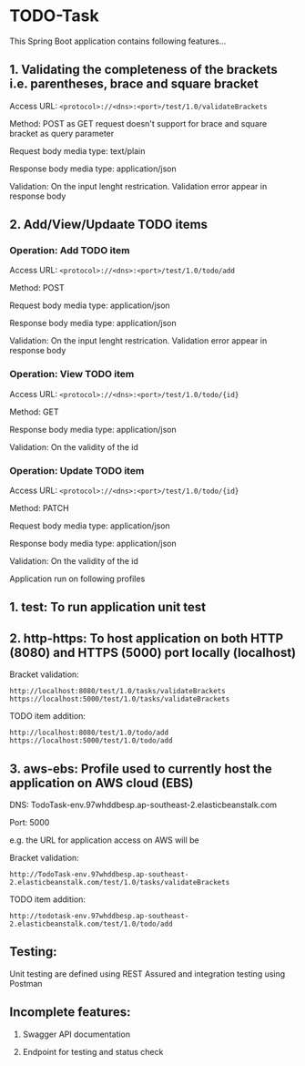 # TODO-Task

This Spring Boot application contains following features...

## 1. Validating the completeness of the brackets i.e. parentheses, brace and square bracket

Access URL: 
```<protocol>://<dns>:<port>/test/1.0/validateBrackets```
   
Method: POST as GET request doesn't support for brace and square bracket as query parameter

Request body media type: text/plain

Response body media type: application/json

Validation: On the input lenght restrication. Validation error appear in response body

## 2. Add/View/Updaate TODO items

### Operation: Add TODO item

Access URL: 
```<protocol>://<dns>:<port>/test/1.0/todo/add```
   
Method: POST

Request body media type: application/json

Response body media type: application/json

Validation: On the input lenght restrication. Validation error appear in response body

### Operation: View TODO item

Access URL: 
```<protocol>://<dns>:<port>/test/1.0/todo/{id}```
   
Method: GET

Response body media type: application/json

Validation: On the validity of the id

### Operation: Update TODO item

Access URL:
```<protocol>://<dns>:<port>/test/1.0/todo/{id}```
   
Method: PATCH

Request body media type: application/json

Response body media type: application/json

Validation: On the validity of the id

Application run on following profiles

## 1. test: To run application unit test

## 2. http-https: To host application on both HTTP (8080) and HTTPS (5000) port locally (localhost)

Bracket validation:
```
http://localhost:8080/test/1.0/tasks/validateBrackets
https://localhost:5000/test/1.0/tasks/validateBrackets
```

TODO item addition:
```
http://localhost:8080/test/1.0/todo/add
https://localhost:5000/test/1.0/todo/add
```

## 3. aws-ebs: Profile used to currently host the application on AWS cloud (EBS)

DNS: TodoTask-env.97whddbesp.ap-southeast-2.elasticbeanstalk.com
   
Port: 5000

e.g. the URL for application access on AWS will be
   
Bracket validation:

```http://TodoTask-env.97whddbesp.ap-southeast-2.elasticbeanstalk.com/test/1.0/tasks/validateBrackets```
   
TODO item addition:

```http://todotask-env.97whddbesp.ap-southeast-2.elasticbeanstalk.com/test/1.0/todo/add```

## Testing:
Unit testing are defined using REST Assured and integration testing using Postman

## Incomplete features:

1. Swagger API documentation

2. Endpoint for testing and status check


